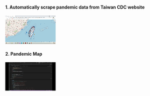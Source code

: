 #### 1. Automatically scrape pandemic data from Taiwan CDC website
<img src="https://github.com/William-07/Automated-Updated-Covid-19-Epidemic-Map/blob/main/GIF/Pandemic%20Map.gif" width="160" height="90"/>

#### 2. Pandemic Map
<img src="https://github.com/William-07/Automated-Updated-Covid-19-Epidemic-Map/blob/main/GIF/Scraping.gif" width="160" height="90"/>
